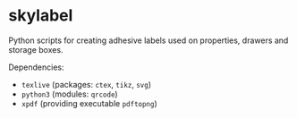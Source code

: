 # skylabel
Python scripts for creating adhesive labels used on properties, drawers and storage boxes.

Dependencies:

* `texlive` (packages: `ctex`, `tikz`, `svg`)
* `python3` (modules: `qrcode`)
* `xpdf` (providing executable `pdftopng`)